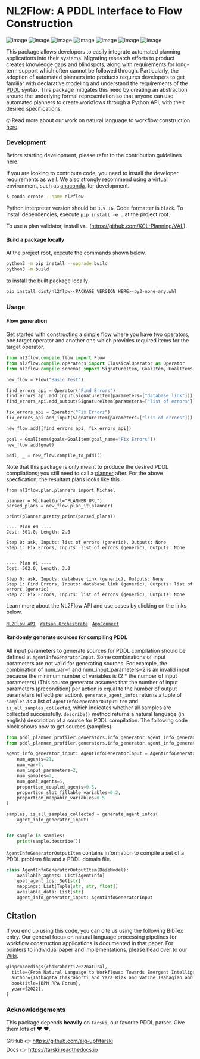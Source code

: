 # NL2Flow: A PDDL Interface to Flow Construction

![image](https://img.shields.io/badge/python-3.8-darkblue)
![image](https://img.shields.io/badge/tarski-0.8.2-blue)
![image](https://img.shields.io/badge/code%20style-black-black)
![image](https://img.shields.io/badge/linting-pylint-yellow)
![image](https://img.shields.io/badge/linting-flake8-yellow)
![image](https://img.shields.io/badge/typing-mypy-orange)
![image](https://img.shields.io/badge/tests-passing-brightgreen)

This package allows developers to easily integrate automated planning applications into their systems. Migrating research efforts to product creates knowledge gaps and blindspots, along with requirements for long-term support which often cannot be followed through. Particularly, the adoption of automated planners into products requires developers to get familiar with declarative modeling and understand the requirements of the [PDDL](https://en.wikipedia.org/wiki/Planning_Domain_Definition_Language) syntax. This package mitigates this need by creating an abstraction around the underlying formal representation so that anyone can use automated planners to create workflows through a Python API, with their desired specifications. 

&#129299; Read more about our work on natural language to workflow construction [here](https://link.springer.com/chapter/10.1007/978-3-031-16168-1_8).


### Development

Before starting development, please refer to the contribution 
guidelines [here](CONTRIBUTING.md).

If you are looking to contribute code, you need to install the developer requirements as well. 
We also strongly recommend using a virtual environment, such 
as [anaconda](https://www.anaconda.com/), for development.

```bash
$ conda create --name nl2flow
```

Python interpreter version should be `3.9.16`. Code formatter is `black`.
To install dependencies, execute `pip install -e .` at the project root.

To use a plan validator, install `VAL` (https://github.com/KCL-Planning/VAL).


#### Build a package locally

At the project root, execute the commands shown below.

```bash
python3 -m pip install --upgrade build
python3 -m build
```

to install the built package locally

```bash
pip install dist/nl2flow-<PACKAGE_VERSION_HERE>-py3-none-any.whl
```

### Usage

#### Flow generation

Get started with constructing a simple flow where you have two operators, one target operator and another one which provides required items for the target operator.

```python
from nl2flow.compile.flow import Flow
from nl2flow.compile.operators import ClassicalOperator as Operator
from nl2flow.compile.schemas import SignatureItem, GoalItem, GoalItems

new_flow = Flow("Basic Test")

find_errors_api = Operator("Find Errors")
find_errors_api.add_input(SignatureItem(parameters=["database link"]))
find_errors_api.add_output(SignatureItem(parameters=["list of errors"]))

fix_errors_api = Operator("Fix Errors")
fix_errors_api.add_input(SignatureItem(parameters=["list of errors"]))

new_flow.add([find_errors_api, fix_errors_api])

goal = GoalItems(goals=GoalItem(goal_name="Fix Errors"))
new_flow.add(goal)

pddl, _ = new_flow.compile_to_pddl()
```

Note that this package is only meant to produce the desired PDDL compilations; you still need to call a [planner](nl2flow/plan) after.
For the above specfication, the resultant plans looks like this. 

```
from nl2flow.plan.planners import Michael

planner = Michael(url="PLANNER_URL")
parsed_plans = new_flow.plan_it(planner)

print(planner.pretty_print(parsed_plans))
```

```commadline
---- Plan #0 ----
Cost: 501.0, Length: 2.0

Step 0: ask, Inputs: list of errors (generic), Outputs: None
Step 1: Fix Errors, Inputs: list of errors (generic), Outputs: None


---- Plan #1 ----
Cost: 502.0, Length: 3.0

Step 0: ask, Inputs: database link (generic), Outputs: None
Step 1: Find Errors, Inputs: database link (generic), Outputs: list of errors (generic)
Step 2: Fix Errors, Inputs: list of errors (generic), Outputs: None
```

Learn more about the NL2Flow API and use cases by clicking on the links below. 

[`NL2Flow API`](https://github.ibm.com/aicl/nl2flow/wiki/NL2Flow-API) &nbsp;
[`Watson Orchestrate`](https://github.ibm.com/aicl/nl2flow/wiki/Watson-Orchestrate) &nbsp;
[`AppConnect`](https://github.ibm.com/aicl/nl2flow/wiki/AppConnect) 


#### Randomly generate sources for compiling PDDL

All input parameters to generate sources for PDDL compilation should be defined at `AgentInfoGeneratorInput`. Some combinations of input parameters are not valid for generating sources. For example, the combination of num_var=1 and num_input_parameters=2 is an invalid input because the minimum number of variables is (2 * the number of input parameters) (This source generator assumes that the number of input parameters (precondition) per action is equal to the number of output parameters (effect) per action). `generate_agent_infos` returns a tuple of `samples` as a list of `AgentInfoGeneratorOutputItem` and `is_all_samples_collected`, which indicates whether all samples are collected successfully. `describe()` method returns a natural language (in english) description of a source for PDDL compilation. The following code block shows how to get sources (samples).

```python
from pddl_planner_profiler.generators.info_generator.agent_info_generator import generate_agent_infos
from pddl_planner_profiler.generators.info_generator.agent_info_generator.generator_data_type import AgentInfoGeneratorInput

agent_info_generator_input: AgentInfoGeneratorInput = AgentInfoGeneratorInput(
    num_agents=21,
    num_var=7,
    num_input_parameters=2,
    num_samples=2,
    num_goal_agents=5,
    proportion_coupled_agents=0.5,
    proportion_slot_fillable_variables=0.2,
    proportion_mappable_variables=0.5
)

samples, is_all_samples_collected = generate_agent_infos(
    agent_info_generator_input)


for sample in samples:
    print(sample.describe())
```

`AgentInfoGeneratorOutputItem` contains information to compile a set of a PDDL problem file and a PDDL domain file. 

```python
class AgentInfoGeneratorOutputItem(BaseModel):
    available_agents: List[AgentInfo]
    goal_agent_ids: Set[str]
    mappings: List[Tuple[str, str, float]]
    available_data: List[str]
    agent_info_generator_input: AgentInfoGeneratorInput
```

## Citation

If you end up using this code, you can cite us using the following BibTex entry. Our general focus on natural language processing pipelines for workflow construction applications is documented in that paper. For pointers to individual paper and implementations, please head over to our [Wiki](https://github.ibm.com/aicl/nl2flow/wiki). 

```latex
@inproceedings{chakraborti2022natural,
  title={From Natural Language to Workflows: Towards Emergent Intelligence in Robotic Process Automation},
  author={Tathagata Chakraborti and Yara Rizk and Vatche Isahagian and Burak Aksar and Francesco Fuggitti},
  booktitle={BPM RPA Forum},
  year={2022},
}
```

### Acknowledgements

This package depends **heavily** on `Tarski`, our favorite PDDL parser. Give them lots of &#9829; &#9829;. 

GitHub &#128073; https://github.com/aig-upf/tarski  
Docs &#128073; https://tarski.readthedocs.io
